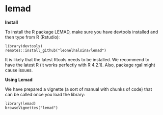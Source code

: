 # lemad
**Install** 

To install the R package LEMAD, make sure you have devtools installed and then type from R (Rstudio):

```
library(devtools)
remotes::install_github("leonelhalsina/lemad")
```
It is likely that the latest Rtools needs to be installed.
We recommend to have the latest R (it works perfectly with R 4.2.1).
Also, package rgal might cause issues.

**Using Lemad**

We have prepared a vignette (a sort of manual with chunks of code) that can
be called once you load the library:

```
library(lemad)
browseVignettes("lemad")
```

